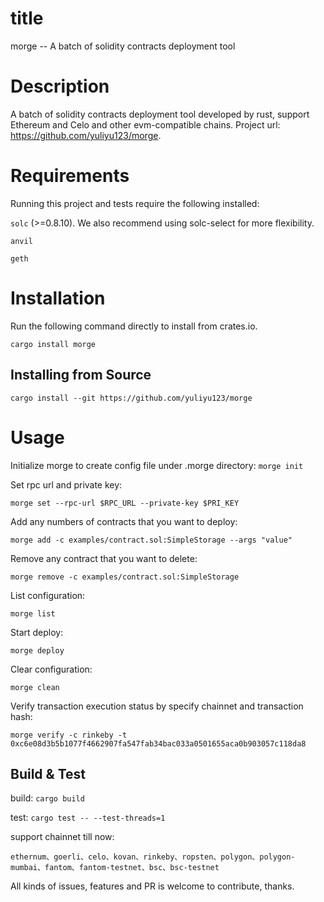 
# title
morge -- A batch of solidity contracts deployment tool

# Description
A batch of solidity contracts deployment tool developed by rust, support Ethereum and Celo and other evm-compatible chains. Project url: https://github.com/yuliyu123/morge.

# Requirements
Running this project
and tests require the following installed:

`solc` (>=0.8.10). We also recommend using solc-select for more flexibility.

`anvil`

`geth`

# Installation
Run the following command directly to install from crates.io.

`cargo install morge`

## Installing from Source

`cargo install --git https://github.com/yuliyu123/morge`

# Usage
Initialize morge to create config file under .morge directory: `morge init`

Set rpc url and private key: 

`morge set --rpc-url $RPC_URL --private-key $PRI_KEY`

Add any numbers of contracts that you want to deploy:

`morge add -c examples/contract.sol:SimpleStorage --args "value"`

Remove any contract that you want to delete:

`morge remove -c examples/contract.sol:SimpleStorage`

List configuration:

`morge list`

Start deploy:

`morge deploy`

Clear configuration:

`morge clean`

Verify transaction execution status by specify chainnet and transaction hash:

`morge verify -c rinkeby -t 0xc6e08d3b5b1077f4662907fa547fab34bac033a0501655aca0b903057c118da8`

## Build & Test
build: `cargo build`

test: `cargo test -- --test-threads=1`

support chainnet till now:

`ethernum、goerli、celo、kovan、rinkeby、ropsten、polygon、polygon-mumbai、fantom、fantom-testnet、bsc、bsc-testnet`

All kinds of issues, features and PR is welcome to contribute, thanks.
